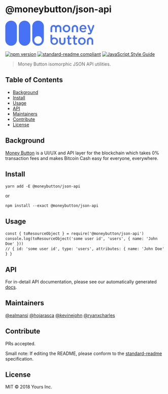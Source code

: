 # @moneybutton/json-api

![banner](assets/blue-white.png)

[![npm version](https://badge.fury.io/js/%40moneybutton%2Fjson-api.svg)](https://badge.fury.io/js/%40moneybutton%2Fjson-api)
[![standard-readme compliant](https://img.shields.io/badge/standard--readme-OK-green.svg?style=flat-square)](https://github.com/RichardLitt/standard-readme)
[![JavaScript Style Guide](https://img.shields.io/badge/code_style-standard-brightgreen.svg)](https://standardjs.com)

> Money Button isomorphic JSON API utilities.

## Table of Contents

- [Background](#background)
- [Install](#install)
- [Usage](#usage)
- [API](#api)
- [Maintainers](#maintainers)
- [Contribute](#contribute)
- [License](#license)

## Background

[Money Button](https://www.moneybutton.com) is a UI/UX and API layer for the blockchain which takes 0% transaction fees and makes Bitcoin Cash easy for everyone, everywhere.

## Install

```
yarn add -E @moneybutton/json-api
```

or

```
npm install --exact @moneybutton/json-api
```

## Usage

```
const { toResourceObject } = require('@moneybutton/json-api')
console.log(toResourceObject('some user id', 'users', { name: 'John Doe' }))
// { id: 'some user id', type: 'users', attributes: { name: 'John Doe' } }
```

## API

For in-detail API documentation, please see our automatically generated [docs](https://htmlpreview.github.io/?https://github.com/moneybutton/json-api/blob/master/docs/index.html).

## Maintainers

[@ealmansi](https://github.com/ealmansi)
[@hojarasca](https://github.com/hojarasca)
[@kevinejohn](https://github.com/kevinejohn)
[@ryanxcharles](https://github.com/ryanxcharles)

## Contribute

PRs accepted.

Small note: If editing the README, please conform to the [standard-readme](https://github.com/RichardLitt/standard-readme) specification.

## License

MIT © 2018 Yours Inc.
